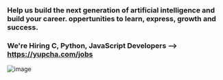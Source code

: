 ### Help us build the next generation of artificial intelligence and build your career. oppertunities to learn, express, growth and success.
### We're Hiring C, Python, JavaScript Developers --> https://yupcha.com/jobs

![image](https://github.com/Yupcha/.github/assets/133286474/bbdb0cb6-0284-4d38-b270-20009540c8b8)
